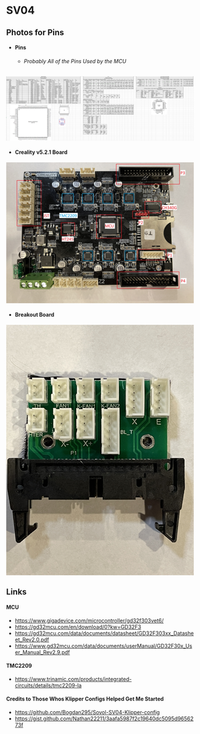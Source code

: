 # SV04

## Photos for Pins
- #### Pins 
  - ###### Probably All of the Pins Used by the MCU
![](Photos/Pins.png)
- #### Creality v5.2.1 Board
![](Photos/Creality_v5.2.1_with_Notes.jpeg)
- #### Breakout Board
![](Photos/Breakout_Board.jpeg)

## Links
#### MCU
- https://www.gigadevice.com/microcontroller/gd32f303vet6/
- https://gd32mcu.com/en/download/0?kw=GD32F3
- https://gd32mcu.com/data/documents/datasheet/GD32F303xx_Datasheet_Rev2.0.pdf
- https://www.gd32mcu.com/data/documents/userManual/GD32F30x_User_Manual_Rev2.9.pdf
#### TMC2209
- https://www.trinamic.com/products/integrated-circuits/details/tmc2209-la
#### Credits to Those Whos Klipper Configs Helped Get Me Started
- https://github.com/Bogdan295/Sovol-SV04-Klipper-config
- https://gist.github.com/Nathan22211/3aafa5987f2c19640dc5095d9656273f
